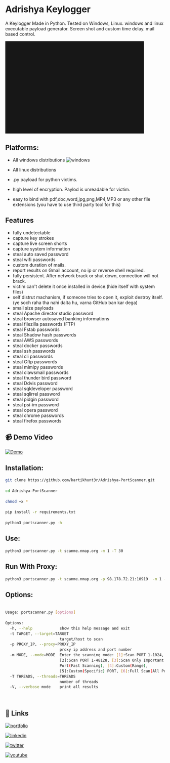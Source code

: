 # Adrishya Keylogger
A Keylogger Made in Python. 
Tested on Windows, Linux. 
windows and linux executable payload generator. 
Screen shot and custom time delay. mail based control.

![Logo](https://github.com/kartikhunt3r/MacChanger/blob/main/logo.gif)



## Platforms:

- All windows distributions ![windows](https://img.shields.io/badge/Windows-0078D6?style=for-the-badge&logo=windows&logoColor=white)

- All linux distributions

- .py payload for python victims.

- high level of encryption. Paylod is unreadable for victim.

- easy to bind with pdf,doc,word,jpg,png,MP4,MP3 or any other file extensions (you have to use third party tool for this)


## Features

- fully undetectable
- capture key strokes
- capture live screen shorts 
- capture system information
- steal auto saved password
- steal wifi passwords
- custom duration of mails.
- report results on Gmail account, no ip or reverse shell required.
- fully persistent. After network brack or shut down, connection will not brack.
- victim can't delete it once installed in device.(hide itself with system files)
- self distrut machanism, if someone tries to open it, exploit destroy itself.(ye soch raha tha nahi dalta hu, varna GitHub ban kar dega)
- small size payloads
- steal Apache director studio password
- steal browser autosaved banking informations
- steal filezilla passwords (FTP)
- steal Fstab passwords
- steal Shadow hash passwords
- steal AWS passwords
- steal docker passwords
- steal ssh passwords
- steal cli passwords
- steal Gftp passwords
- steal mimipy passwords
- steal clawsmail passwords
- steal thunder bird password
- steal Ddvis password
- steal sqldeveloper password
- steal sqlirrel password
- steal pidgin password
- steal psi-im password
- steal opera password
- steal chrome passwords
- steal firefox passwords


## 📹 Demo Video

[![Demo](https://img.youtube.com/vi/weVOMSwKaGU/0.jpg)](https://youtu.be/weVOMSwKaGU)



## Installation:


```bash
git clone https://github.com/kartikhunt3r/Adrishya-PortScanner.git

cd Adrishya-PortScanner

chmod +x *

pip install -r requirements.txt

python3 portscanner.py -h
```


## Use:


```bash
python3 portscanner.py -t scanme.nmap.org -m 1 -T 30      

```


## Run With Proxy:


```bash
python3 portscanner.py -t scanme.nmap.org -p 98.178.72.21:10919  -m 1 -T 30
```


## Options:


```bash

Usage: portscanner.py [options]

Options:
  -h, --help            show this help message and exit
  -t TARGET, --target=TARGET
                        target/host to scan
  -p PROXY_IP, --proxy=PROXY_IP
                        proxy ip address and port number
  -m MODE, --mode=MODE  Enter the scanning mode: [1]:Scan PORT 1-1024,
                        [2]:Scan PORT 1-48128, [3]:Scan Only Important
                        Port(Fast Scanning), [4]:Custom(Range),
                        [5]:Custom(Specific) PORT, [6]:Full Scan(All Ports)
  -T THREADS, --threads=THREADS
                        number of threads
  -V, --verbose mode    print all results
  
    
```


## 🔗 Links
[![portfolio](https://img.shields.io/badge/my_portfolio-000?style=for-the-badge&logo=ko-fi&logoColor=white)](https://kartiksavaliya.tech/)

[![linkedin](https://img.shields.io/badge/linkedin-0A66C2?style=for-the-badge&logo=linkedin&logoColor=white)](https://in.linkedin.com/in/kartikhunt3r)

[![twitter](https://img.shields.io/badge/twitter-1DA1F2?style=for-the-badge&logo=twitter&logoColor=white)](https://twitter.com/kartikhunt3r)

[![youtube](https://img.shields.io/badge/YouTube-FF0000?style=for-the-badge&logo=youtube&logoColor=white)](https://www.youtube.com/channel/UCqUKMBA2UPqKOYbSa9FnC-Q)
















